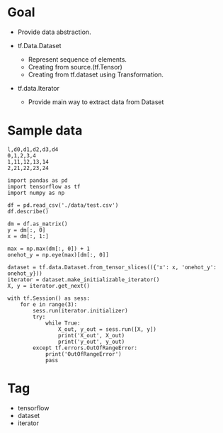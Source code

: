# Goal
- Provide data abstraction.

- tf.Data.Dataset
  - Represent sequence of elements.
  - Creating from source.(tf.Tensor)
  - Creating from tf.dataset using Transformation.

- tf.data.Iterator
  - Provide main way to extract data from Dataset

# Sample data
```
l,d0,d1,d2,d3,d4
0,1,2,3,4
1,11,12,13,14
2,21,22,23,24

```

```
import pandas as pd
import tensorflow as tf
import numpy as np

df = pd.read_csv('./data/test.csv')
df.describe()

dm = df.as_matrix()
y = dm[:, 0]
x = dm[:, 1:]

max = np.max(dm[:, 0]) + 1
onehot_y = np.eye(max)[dm[:, 0]]

dataset = tf.data.Dataset.from_tensor_slices(({'x': x, 'onehot_y': onehot_y}))
iterator = dataset.make_initializable_iterator()
X, y = iterator.get_next()

with tf.Session() as sess:
    for e in range(3):
        sess.run(iterator.initializer)
        try:
            while True:
                X_out, y_out = sess.run([X, y])
                print('X_out', X_out)
                print('y_out', y_out)
        except tf.errors.OutOfRangeError:
            print('OutOfRangeError')
            pass
```


# Tag
- tensorflow
- dataset
- iterator
